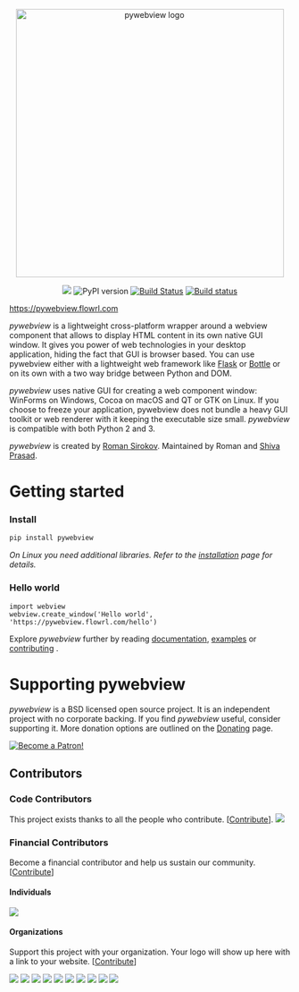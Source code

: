 <p align='center'><img src='logo/logo.png' width=480 alt='pywebview logo'/></p>

<p align='center'><a href="https://badge.fury.io/py/pywebview"><a href="https://opencollective.com/pywebview" alt="Financial Contributors on Open Collective"><img src="https://opencollective.com/pywebview/all/badge.svg?label=financial+contributors" /></a> <img src="https://badge.fury.io/py/pywebview.svg" alt="PyPI version" /></a> <a href="https://travis-ci.org/r0x0r/pywebview"><img src="https://travis-ci.org/r0x0r/pywebview.svg?branch=master" alt="Build Status" /></a> <a href="https://ci.appveyor.com/project/r0x0r/pywebview"><img src="https://ci.appveyor.com/api/projects/status/nu6mbhvbq03wudxd?svg=true" alt="Build status" /></a>

https://pywebview.flowrl.com
</p>


_pywebview_ is a lightweight cross-platform wrapper around a webview component that allows to display HTML content in its own native GUI window. It gives you power of web technologies in your desktop application, hiding the fact that GUI is browser based. You can use pywebview either with a lightweight web framework like [Flask](http://flask.pocoo.org/) or [Bottle](http://bottlepy.org/docs/dev/index.html) or on its own with a two way bridge between Python and DOM.

_pywebview_ uses native GUI for creating a web component window: WinForms on Windows, Cocoa on macOS and QT or GTK on Linux. If you choose to freeze your application, pywebview does not bundle a heavy GUI toolkit or web renderer with it keeping the executable size small. _pywebview_ is compatible with both Python 2 and 3.

_pywebview_ is created by [Roman Sirokov](https://github.com/r0x0r/). Maintained by Roman and [Shiva Prasad](https://github.com/shivaprsdv).


# Getting started

### Install

``` bash
pip install pywebview
```
_On Linux you need additional libraries. Refer to the [installation](https://pywebview.flowrl.com/guide/installation.html) page for details._


### Hello world
```
import webview
webview.create_window('Hello world', 'https://pywebview.flowrl.com/hello')
```

Explore _pywebview_ further by reading [documentation](https://pywebview.flowrl.com/guide), [examples](https://pywebview.flowrl.com/examples) or [contributing](https://pywebview.flowrl.com/contributing) .


# Supporting pywebview


_pywebview_ is a BSD licensed open source project. It is an independent project with no corporate backing. If you find _pywebview_ useful, consider supporting it. More donation options are outlined on the [Donating](https://pywebview.flowrl.com/contributing/donating.html) page.

<a href="https://www.patreon.com/bePatron?u=13226105" data-patreon-widget-type="become-patron-button"><img src='https://c5.patreon.com/external/logo/become_a_patron_button.png' alt='Become a Patron!'/></a>



## Contributors

### Code Contributors

This project exists thanks to all the people who contribute. [[Contribute](CONTRIBUTING.md)].
<a href="https://github.com/r0x0r/pywebview/graphs/contributors"><img src="https://opencollective.com/pywebview/contributors.svg?width=890&button=false" /></a>

### Financial Contributors

Become a financial contributor and help us sustain our community. [[Contribute](https://opencollective.com/pywebview/contribute)]

#### Individuals

<a href="https://opencollective.com/pywebview"><img src="https://opencollective.com/pywebview/individuals.svg?width=890"></a>

#### Organizations

Support this project with your organization. Your logo will show up here with a link to your website. [[Contribute](https://opencollective.com/pywebview/contribute)]

<a href="https://opencollective.com/pywebview/organization/0/website"><img src="https://opencollective.com/pywebview/organization/0/avatar.svg"></a>
<a href="https://opencollective.com/pywebview/organization/1/website"><img src="https://opencollective.com/pywebview/organization/1/avatar.svg"></a>
<a href="https://opencollective.com/pywebview/organization/2/website"><img src="https://opencollective.com/pywebview/organization/2/avatar.svg"></a>
<a href="https://opencollective.com/pywebview/organization/3/website"><img src="https://opencollective.com/pywebview/organization/3/avatar.svg"></a>
<a href="https://opencollective.com/pywebview/organization/4/website"><img src="https://opencollective.com/pywebview/organization/4/avatar.svg"></a>
<a href="https://opencollective.com/pywebview/organization/5/website"><img src="https://opencollective.com/pywebview/organization/5/avatar.svg"></a>
<a href="https://opencollective.com/pywebview/organization/6/website"><img src="https://opencollective.com/pywebview/organization/6/avatar.svg"></a>
<a href="https://opencollective.com/pywebview/organization/7/website"><img src="https://opencollective.com/pywebview/organization/7/avatar.svg"></a>
<a href="https://opencollective.com/pywebview/organization/8/website"><img src="https://opencollective.com/pywebview/organization/8/avatar.svg"></a>
<a href="https://opencollective.com/pywebview/organization/9/website"><img src="https://opencollective.com/pywebview/organization/9/avatar.svg"></a>
